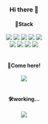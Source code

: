 <div align="center">
  
### Hi there 👋

#### 🧐Stack
<img src="https://img.shields.io/badge/html5-eb5c24?plastic&logo=html5&logoColor=white">
<img src="https://img.shields.io/badge/css3-2386c7?plastic&logo=css3&logoColor=white">
<img src="https://img.shields.io/badge/Scss-ff69b4?plastic&logo=sass&logoColor=white">
<img src="https://img.shields.io/badge/jquery-0169af?plastic&logo=jquery&logoColor=white">
<img src="https://img.shields.io/badge/Photoshop-2da9ff?plastic&logo=adobe-photoshop&logoColor=white">
<br>
<img src="https://img.shields.io/badge/Git-f34e28?plastic&logo=git&logoColor=white">
<img src="https://img.shields.io/badge/Adobe%20XD-ff26be?plastic&logo=adobe-xd&logoColor=white">
<img src="https://img.shields.io/badge/MySQL-00618b?plastic&logo=mysql&logoColor=white">
<img src="https://img.shields.io/badge/filezilla-a81212?plastic&logo=filezilla&logoColor=white">
<br>
<br>
  
#### 🌈Come here! <br>
<img src="https://img.shields.io/badge/Velog-20c393?plastic&logo=vimeo&logoColor=white&link=https://velog.io/@sky">
<br>
<br>

#### 🛠working...
<img src="https://img.shields.io/badge/NG%20TISSOT-3455c0?plastic&logoColor=white&link=http://ngtissot.kr/">

